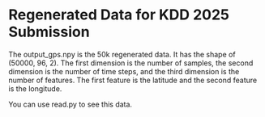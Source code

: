 # Regenerated Data for KDD 2025 Submission

The output_gps.npy is the 50k regenerated data. It has the shape of (50000, 96, 2). The first dimension is the number of
samples, the second dimension is the number of time steps, and the third dimension is the number of features. The first
feature is the latitude and the second feature is the longitude.

You can use read.py to see this data.